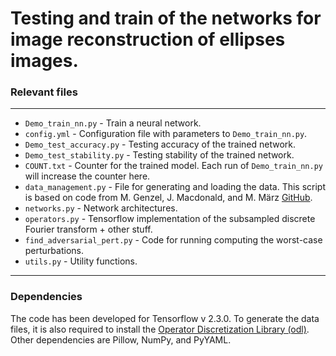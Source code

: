 # Testing and train of the networks for image reconstruction of ellipses images.

### Relevant files

------------------------------

* `Demo_train_nn.py` - Train a neural network.
* `config.yml` - Configuration file with parameters to `Demo_train_nn.py`.
* `Demo_test_accuracy.py` - Testing accuracy of the trained network.
* `Demo_test_stability.py` - Testing stability of the trained network.
* `COUNT.txt` - Counter for the trained model. Each run of `Demo_train_nn.py` will increase the counter here.
* `data_management.py` - File for generating and loading the data. This script is based on code from M. Genzel, J. Macdonald, and M. März [GitHub](https://github.com/jmaces/robust-nets).
* `networks.py` - Network architectures.
* `operators.py` - Tensorflow implementation of the subsampled discrete Fourier transform + other stuff.
* `find_adversarial_pert.py` - Code for running computing the worst-case perturbations.
* `utils.py` - Utility functions.

------------------------------

### Dependencies 

The code has been developed for Tensorflow v 2.3.0. To generate the data files, it is also required to install the 
[Operator Discretization Library (odl)](https://odlgroup.github.io/odl/). Other dependencies are Pillow, NumPy, and PyYAML. 

#


